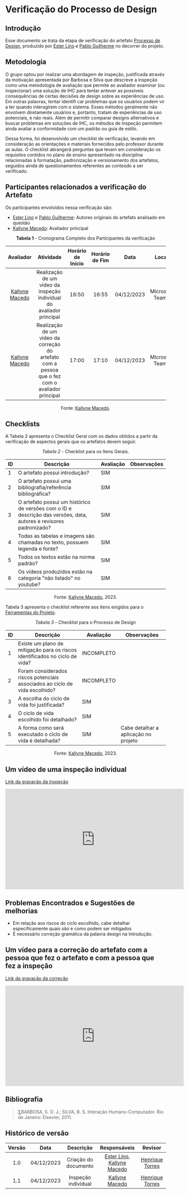 # **Verificação do Processo de Design**

## Introdução

Esse documento se trata da etapa de verificação do artefato [Processo de Design](https://interacao-humano-computador.github.io/2023.2-OnlineJudge/primeira-entrega/processo-design/), produzido por [Ester Lino](https://github.com/esteerlino) e [Pablo Guilherme](https://github.com/PabloGJBS)  no decorrer do projeto.

## Metodologia

O grupo optou por realizar uma abordagem de inspeção, justificada através da motivação apresentada por Barbosa e Silva que descreve a inspeção como uma metodologia de avaliação que permite ao avaliador examinar (ou inspecionar) uma solução de IHC para tentar antever as possíveis consequências de certas decisões de design sobre as experiências de uso. Em outras palavras, tentar identifi car problemas que os usuários podem vir a ter quando interagirem com o sistema. Esses métodos geralmente não envolvem diretamente usuários e, portanto, tratam de experiências de uso potenciais, e não reais. Além de permitir comparar designs alternativos e buscar problemas em soluções de IHC, os métodos de inspeção permitem ainda avaliar a conformidade com um padrão ou guia de estilo.

Dessa forma, foi desenvolvido um checklist de verificação, levando em consideração as orientações e materiais fornecidos pelo professor durante as aulas. O checklist abrangerá perguntas que levam em consideração os requisitos contidos no plano de ensino apresentado na disiciplina relacionadas à formatação, padronização e versionamento dos artefatos, seguidos ainda de questionamentos referentes ao conteúdo a ser verificado.

## Participantes relacionados a verificação do Artefato

Os participantes envolvidos nessa verificação são:

- [Ester Lino](https://github.com/esteerlino) e [Pablo Guilherme](https://github.com/PabloGJBS): Autores originais do artefato analisado em questão
- [Kallyne Macedo](https://github.com/kalipassos): Avaliador principal

<center>

**Tabela 1** - Cronograma Completo dos Participantes da verificação

|                  Avaliador                  |                                              Atividade                                              | Horário de Início | Horário de Fim |    Data    |      Local      |
| :------------------------------------------: | :--------------------------------------------------------------------------------------------------: | :-----------------: | :-------------: | :--------: | :-------------: |
| [Kallyne Macedo](https://github.com/kalipassos) |              Realização de um vídeo da inspeção individual do avaliador principal              |        16:50        |      16:55      | 04/12/2023 | Microsoft Teams |
| [Kallyne Macedo](https://github.com/kalipassos) | Realização de um vídeo da correção do artefato com a pessoa que o fez com o avaliador principal |        17:00        |      17:10      | 04/12/2023 | Microsoft Teams |

Fonte: [Kallyne Macedo](https://github.com/kalipassos).

</center>

## Checklists

A Tabela 2 apresenta o Checklist Geral com os dados obtidos a partir da verificação de aspectos gerais que os artefatos devem seguir.

<center>

_Tabela 2_ - Checklist para os Itens Gerais.

| ID | Descrição                                                                                                                | Avaliação | Observações |
| -- | -------------------------------------------------------------------------------------------------------------------------- | ----------- | ------------- |
| 1  | O artefato possui introdução?                                                                                           | SIM         |               |
| 2  | O artefato possui uma bibliografia/referência bibliográfica?                                                           | SIM         |               |
| 3  | O artefato possui um histórico de versões com o ID e descrição das versões, data, autores e revisores padronizado? | SIM         |               |
| 4  | Todas as tabelas e imagens são chamadas no texto, possuem legenda e fonte?                                                | SIM         |               |
| 5  | Todos os textos estão na norma padrão?                                                                                   | SIM         |               |
| 6  | Os vídeos produzidos estão na categoria "não listado" no youtube?                                                       | SIM         |               |

Fonte: [Kallyne Macedo](https://github.com/kalipassos), 2023.

</center>

Tabela 3 apresenta o checklist referente aos itens exigidos para o [Ferramentas do Projeto](https://interacao-humano-computador.github.io/2023.2-OnlineJudge/primeira-entrega/ferramentas/).

<center>

_Tabela 3_ - Checklist para o Processo de Design

| ID | Descrição                                                                   | Avaliação | Observações                          |
| -- | ----------------------------------------------------------------------------- | ----------- | -------------------------------------- |
| 1  | Existe um plano de mitigação para os riscos identificados no ciclo de vida? | INCOMPLETO  |                                        |
| 2  | Foram considerados riscos potenciais associados ao ciclo de vida escolhido?   | INCOMPLETO  |                                        |
| 3  | A escolha do ciclo de vida foi justificada?                                   | SIM         |                                        |
| 4  | O ciclo de vida escolhido foi detalhado?                                      | SIM         |                                        |
| 5  | A forma como será executado o ciclo de vida é detalhada?                    | SIM         | Cabe detalhar a aplicação no projeto |

Fonte: [Kallyne Macedo](https://github.com/kalipassos), 2023.

</center>

## Um vídeo de uma inspeção individual

[Link da gravação da inspeção](https://www.youtube.com/watch?v=Etbby_gwX5Y)

<iframe width="560" height="315" src="https://www.youtube.com/embed/Etbby_gwX5Y?si=2foOfpbdbgo2c9UQ" title="YouTube video player" frameborder="0" allow="accelerometer; autoplay; clipboard-write; encrypted-media; gyroscope; picture-in-picture; web-share" allowfullscreen></iframe>

## Problemas Encontrados e Sugestões de melhorias

* Em relação aos riscos do ciclo escolhido, cabe detalhar especificamente quais são e como podem ser mitigados
* É necessário correção gramática da palavra design na Introdução.

## Um vídeo para a correção do artefato com a pessoa que fez o artefato e com a pessoa que fez a inspeção

[Link da gravação da correção](https://www.youtube.com/watch?v=EonZl0W_qfM)

<iframe width="560" height="315" src="https://www.youtube.com/embed/EonZl0W_qfM?si=rGmLbyQzPvXTCBMw" title="YouTube video player" frameborder="0" allow="accelerometer; autoplay; clipboard-write; encrypted-media; gyroscope; picture-in-picture; web-share" allowfullscreen></iframe>


## Bibliografia

> <a id="REF1" href="#anchor_1">1.</a>BARBOSA, S. D. J.; SILVA, B. S. Interação Humano-Computador. Rio de Janeiro: Elsevier, 2011.<br>

## Histórico de versão

| Versão |    Data    |      Descrição      |                                     Responsáveis                                     |                     Revisor                     |
| :-----: | :--------: | :--------------------: | :------------------------------------------------------------------------------------: | :----------------------------------------------: |
|   1.0   | 04/12/2023 | Criação do documento | [Ester Lino](https://github.com/esteerlino), [Kallyne Macedo](https://github.com/kalipassos) | [Henrique Torres](https://github.com/henriqtorresl) |
|   1.1   | 04/12/2023 | Inspeção individual |                      [Kallyne Macedo](https://github.com/kalipassos)                      | [Henrique Torres](https://github.com/henriqtorresl) |
